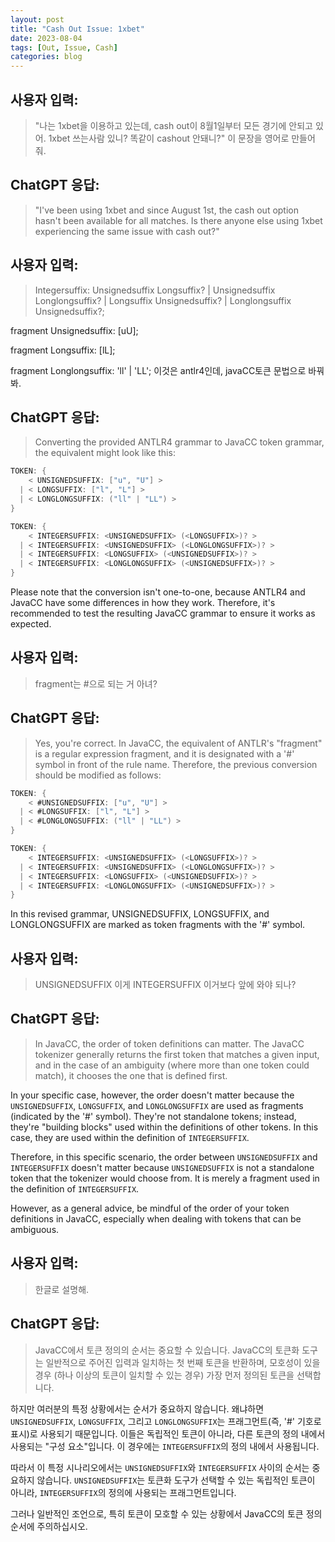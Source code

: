 ```yaml
---
layout: post
title: "Cash Out Issue: 1xbet"
date: 2023-08-04
tags: [Out, Issue, Cash]
categories: blog
---
```


## 사용자 입력:
> "나는 1xbet을 이용하고 있는데, cash out이 8월1일부터 모든 경기에 안되고 있어. 1xbet 쓰는사람 있니? 똑같이 cashout 안돼니?" 이 문장을 영어로 만들어줘.

## ChatGPT 응답:
> "I've been using 1xbet and since August 1st, the cash out option hasn't been available for all matches. Is there anyone else using 1xbet experiencing the same issue with cash out?"

## 사용자 입력:
> Integersuffix:
	Unsignedsuffix Longsuffix?
	| Unsignedsuffix Longlongsuffix?
	| Longsuffix Unsignedsuffix?
	| Longlongsuffix Unsignedsuffix?;

fragment Unsignedsuffix: [uU];

fragment Longsuffix: [lL];

fragment Longlongsuffix: 'll' | 'LL';  이것은 antlr4인데, javaCC토큰 문법으로 바꿔봐.

## ChatGPT 응답:
> Converting the provided ANTLR4 grammar to JavaCC token grammar, the equivalent might look like this:

```java
TOKEN: {
    < UNSIGNEDSUFFIX: ["u", "U"] >
  | < LONGSUFFIX: ["l", "L"] >
  | < LONGLONGSUFFIX: ("ll" | "LL") >
}

TOKEN: {
    < INTEGERSUFFIX: <UNSIGNEDSUFFIX> (<LONGSUFFIX>)? >
  | < INTEGERSUFFIX: <UNSIGNEDSUFFIX> (<LONGLONGSUFFIX>)? >
  | < INTEGERSUFFIX: <LONGSUFFIX> (<UNSIGNEDSUFFIX>)? >
  | < INTEGERSUFFIX: <LONGLONGSUFFIX> (<UNSIGNEDSUFFIX>)? >
}
```

Please note that the conversion isn't one-to-one, because ANTLR4 and JavaCC have some differences in how they work. Therefore, it's recommended to test the resulting JavaCC grammar to ensure it works as expected.

## 사용자 입력:
> fragment는 #으로 되는 거 아녀?

## ChatGPT 응답:
> Yes, you're correct. In JavaCC, the equivalent of ANTLR's "fragment" is a regular expression fragment, and it is designated with a '#' symbol in front of the rule name. Therefore, the previous conversion should be modified as follows:

```java
TOKEN: {
    < #UNSIGNEDSUFFIX: ["u", "U"] >
  | < #LONGSUFFIX: ["l", "L"] >
  | < #LONGLONGSUFFIX: ("ll" | "LL") >
}

TOKEN: {
    < INTEGERSUFFIX: <UNSIGNEDSUFFIX> (<LONGSUFFIX>)? >
  | < INTEGERSUFFIX: <UNSIGNEDSUFFIX> (<LONGLONGSUFFIX>)? >
  | < INTEGERSUFFIX: <LONGSUFFIX> (<UNSIGNEDSUFFIX>)? >
  | < INTEGERSUFFIX: <LONGLONGSUFFIX> (<UNSIGNEDSUFFIX>)? >
}
```
In this revised grammar, UNSIGNEDSUFFIX, LONGSUFFIX, and LONGLONGSUFFIX are marked as token fragments with the '#' symbol.

## 사용자 입력:
> UNSIGNEDSUFFIX 이게 INTEGERSUFFIX 이거보다 앞에 와야 되나?

## ChatGPT 응답:
> In JavaCC, the order of token definitions can matter. The JavaCC tokenizer generally returns the first token that matches a given input, and in the case of an ambiguity (where more than one token could match), it chooses the one that is defined first. 

In your specific case, however, the order doesn't matter because the `UNSIGNEDSUFFIX`, `LONGSUFFIX`, and `LONGLONGSUFFIX` are used as fragments (indicated by the '#' symbol). They're not standalone tokens; instead, they're "building blocks" used within the definitions of other tokens. In this case, they are used within the definition of `INTEGERSUFFIX`.

Therefore, in this specific scenario, the order between `UNSIGNEDSUFFIX` and `INTEGERSUFFIX` doesn't matter because `UNSIGNEDSUFFIX` is not a standalone token that the tokenizer would choose from. It is merely a fragment used in the definition of `INTEGERSUFFIX`.

However, as a general advice, be mindful of the order of your token definitions in JavaCC, especially when dealing with tokens that can be ambiguous.

## 사용자 입력:
> 한글로 설명해.

## ChatGPT 응답:
> JavaCC에서 토큰 정의의 순서는 중요할 수 있습니다. JavaCC의 토큰화 도구는 일반적으로 주어진 입력과 일치하는 첫 번째 토큰을 반환하며, 모호성이 있을 경우 (하나 이상의 토큰이 일치할 수 있는 경우) 가장 먼저 정의된 토큰을 선택합니다.

하지만 여러분의 특정 상황에서는 순서가 중요하지 않습니다. 왜냐하면 `UNSIGNEDSUFFIX`, `LONGSUFFIX`, 그리고 `LONGLONGSUFFIX`는 프래그먼트(즉, '#' 기호로 표시)로 사용되기 때문입니다. 이들은 독립적인 토큰이 아니라, 다른 토큰의 정의 내에서 사용되는 "구성 요소"입니다. 이 경우에는 `INTEGERSUFFIX`의 정의 내에서 사용됩니다.

따라서 이 특정 시나리오에서는 `UNSIGNEDSUFFIX`와 `INTEGERSUFFIX` 사이의 순서는 중요하지 않습니다. `UNSIGNEDSUFFIX`는 토큰화 도구가 선택할 수 있는 독립적인 토큰이 아니라, `INTEGERSUFFIX`의 정의에 사용되는 프래그먼트입니다.

그러나 일반적인 조언으로, 특히 토큰이 모호할 수 있는 상황에서 JavaCC의 토큰 정의 순서에 주의하십시오.

